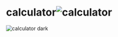 # calculator![calculator](https://user-images.githubusercontent.com/58837084/187128865-b0b03a35-e8dc-4aa9-bf85-2f5d7cfb7fe1.png)
![calculator dark](https://user-images.githubusercontent.com/58837084/187128925-7898d27f-c8a8-4f90-b0a0-6695162043d1.png)
